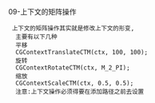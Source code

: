 09-上下文的矩阵操作

	 上下文的矩阵操作其实就是修改上下文的形变,
	  主要有以下几种
	  平移
	  CGContextTranslateCTM(ctx, 100, 100);
	  旋转
	  CGContextRotateCTM(ctx, M_2_PI);
	  缩放
	  CGContextScaleCTM(ctx, 0.5, 0.5);
	  注意:上下文操作必须得要在添加路径之前去设置